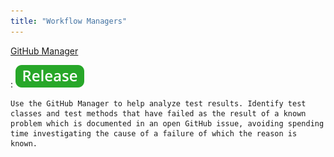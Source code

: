 ```yaml
---
title: "Workflow Managers"
---
```


[GitHub Manager](./github-manager.md)

:   ![release](../../../assets/images/tags/release.svg)

    Use the GitHub Manager to help analyze test results. Identify test classes and test methods that have failed as the result of a known problem which is documented in an open GitHub issue, avoiding spending time investigating the cause of a failure of which the reason is known.
